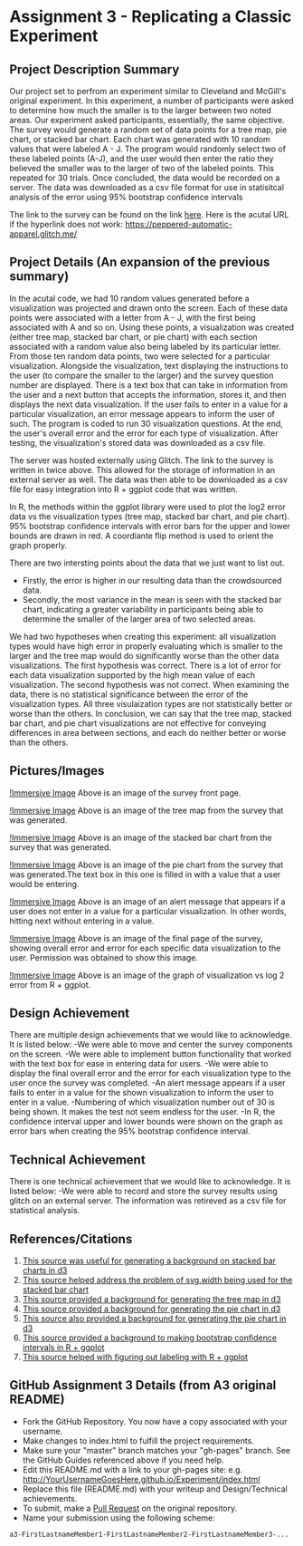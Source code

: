Assignment 3 - Replicating a Classic Experiment  
===

Project Description Summary
---
Our project set to perfrom an experiment similar to Cleveland and McGill's original experiment. In this experiment, a number of participants were asked to determine how much the smaller is to the larger between two noted areas. Our experiment asked participants, essentially, the same objective. The survey would generate a random set of data points for a tree map, pie chart, or stacked bar chart. Each chart was generated with 10 random values that were labeled A - J. The program would randomly select two of these labeled points (A-J), and the user would then enter the ratio they believed the smaller was to the larger of two of the labeled points. This repeated for 30 trials. Once concluded, the data would be recorded on a server. The data was downloaded as a csv file format for use in statisitcal analysis of the error using 95% bootstrap confidence intervals

The link to the survey can be found on the link [here](https://peppered-automatic-apparel.glitch.me/). 
Here is the acutal URL if the hyperlink does not work: https://peppered-automatic-apparel.glitch.me/

Project Details (An expansion of the previous summary)
---
In the acutal code, we had 10 random values generated before a visualization was projected and drawn onto the screen. Each of these data points were associated with a letter from A - J, with the first being associated with A and so on. Using these points, a visualization was created (either tree map, stacked bar chart, or pie chart) with each section associated with a random value also being labeled by its particular letter. From those ten random data points, two were selected for a particular visualization. Alongside the visualization, text displaying the instructions to the user (to compare the smaller to the larger) and the survey question number are displayed. There is a text box that can take in information from the user and a next button that accepts the information, stores it, and then displays the next data visualization. If the user fails to enter in a value for a particular visualization, an error message appears to inform the user of such. The program is coded to run 30 visualization questions. At the end, the user's overall error and the error for each type of visualization. After testing, the visualization's stored data was downloaded as a csv file. 

The server was hosted externally using Glitch. The link to the survey is written in twice above. This allowed for the storage of information in an external server as well. The data was then able to be downloaded as a csv file for easy integration into R + ggplot code that was written.

In R, the methods within the ggplot library were used to plot the log2 error data vs the visualization types (tree map, stacked bar chart, and pie chart). 95% bootstrap confidence intervals with error bars for the upper and lower bounds are drawn in red. A coordiante flip method is used to orient the graph properly. 

There are two intersting points about the data that we just want to list out. 
- Firstly, the error is higher in our resulting data than the crowdsourced data. 
- Secondly, the most variance in the mean is seen with the stacked bar chart, indicating a greater variability in participants being able to determine the smaller of the larger area of two selected areas. 

We had two hypotheses when creating this experiment: all visualization types would have high error in properly evaluating which is smaller to the larger and the tree map would do significantly worse than the other data visualizations. The first hypothesis was correct. There is a lot of error for each data visualization supported by the high mean value of each visualization. The second hypothesis was not correct. When examining the data, there is no statistical significance between the error of the visualization types. All three visulaization types are not statistically better or worse than the others.  In conclusion, we can say that the tree map, stacked bar chart, and pie chart visualizations are not effective for conveying differences in area between sections, and each do neither better or worse than the others. 

Pictures/Images
---
[!Immersive Image](img/SampleStartSurveyScreen.png)
Above is an image of the survey front page.

[!Immersive Image](img/SampleTreeMap.png)
Above is an image of the tree map from the survey that was generated.

[!Immersive Image](img/SampleStackedBarChart.png)
Above is an image of the stacked bar chart from the survey that was generated.

[!Immersive Image](img/SamplePieChart.png)
Above is an image of the pie chart from the survey that was generated.The text box in this one is filled in with a value that a user would be entering.

[!Immersive Image](img/UnenteredValueAlert.png)
Above is an image of an alert message that appears if a user does not enter in a value for a particular visualization. In other words, hitting next without entering in a value.

[!Immersive Image](img/SampleEndSurveyScreen.png)
Above is an image of the final page of the survey, showing overall error and error for each specific data visualization to the user. Permission was obtained to show this image.

[!Immersive Image](img/BootstrapConfidenceIntervalGraph.png)
Above is an image of the graph of visualization vs log 2 error from R + ggplot.

Design Achievement
---
There are multiple design achievements that we would like to acknowledge. It is listed below:
-We were able to move and center the survey components on the screen.
-We were able to implement button functionality that worked with the text box for ease in entering data for users.
-We were able to display the final overall error and the error for each visualization type to the user once the survey was completed.
-An alert message appears if a user fails to enter in a value for the shown visualization to inform the user to enter in a value.
-Numbering of which visualization number out of 30 is being shown. It makes the test not seem endless for the user.
-In R, the confidence interval upper and lower bounds were shown on the graph as error bars when creating the 95% bootstrap confidence interval.

Technical Achievement
---
There is one technical achievement that we would like to acknowledge. It is listed below:
-We were able to record and store the survey results using glitch on an external server. The information was retireved as a csv file for statistical analysis.

References/Citations
---
1. [This source was useful for generating a background on stacked bar charts in d3](https://www.d3-graph-gallery.com/graph/barplot_stacked_basicWide.html)
2. [This source helped address the problem of svg.width being used for the stacked bar chart](https://css-tricks.com/using-svg/)
3. [This source provided a background for generating the tree map in d3](https://www.d3-graph-gallery.com/graph/treemap_json.html)
4. [This source provided a background for generating the pie chart in d3](https://www.d3-graph-gallery.com/graph/pie_annotation.html)
5. [This source also provided a background for generating the pie chart in d3](https://www.d3-graph-gallery.com/graph/pie_basic.html)
6. [This source provided a background to making bootstrap confidence intervals in R + ggplot](http://rstudio-pubs-static.s3.amazonaws.com/28101_41a7995107d94c8dbb07bbf7cd7e8291.html)
7. [This source helped with figuring out labeling with R + ggplot](http://environmentalcomputing.net/plotting-with-ggplot-adding-titles-and-axis-names/#:~:text=To%20alter%20the%20labels%20on,line%20of%20basic%20ggplot%20code.&text=Note%3A%20You%20can%20also%20use,which%20is%20equivalent%20to%20ggtitle%20.)

GitHub Assignment 3 Details (from A3 original README)
---

- Fork the GitHub Repository. You now have a copy associated with your username.
- Make changes to index.html to fulfill the project requirements. 
- Make sure your "master" branch matches your "gh-pages" branch. See the GitHub Guides referenced above if you need help.
- Edit this README.md with a link to your gh-pages site: e.g. http://YourUsernameGoesHere.github.io/Experiment/index.html
- Replace this file (README.md) with your writeup and Design/Technical achievements.
- To submit, make a [Pull Request](https://help.github.com/articles/using-pull-requests/) on the original repository.
- Name your submission using the following scheme: 
```
a3-FirstLastnameMember1-FirstLastnameMember2-FirstLastnameMember3-...
```
